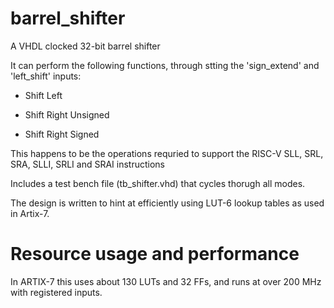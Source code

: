 # barrel_shifter
A VHDL clocked 32-bit barrel shifter 

It can perform the following functions, through stting the
 'sign_extend' and 'left_shift' inputs:

*  Shift Left

*  Shift Right Unsigned

*  Shift Right Signed 

This happens to be the operations requried to support the 
RISC-V SLL, SRL, SRA, SLLI, SRLI and SRAI instructions

Includes a test bench file (tb_shifter.vhd) that cycles thorugh all modes.

The design is written to hint at efficiently using LUT-6 lookup tables as used in Artix-7.

# Resource usage and performance
In ARTIX-7 this uses about 130 LUTs and 32 FFs, and runs at over 200 MHz with registered inputs.
